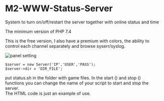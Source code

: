 # M2-WWW-Status-Server
System to turn on/off/restart the server together with online status and time   
   
The minimum version of PHP 7.4   
   
This is the free version, I also have a premium with colors, the ability to control each channel separately and browse syserr/syslog.  

![panel](https://github.com/Alerinos/M2-WWW-Status-Server/blob/master/screen.png)
setting
```
$server = new Server('IP','USER','PASS');
$server->dir = 'DIR_FILE';
```
put status.sh in the folder with game files. In the start () and stop () functions you can change the name of your script to start and stop the server.   
The HTML code is just an example of use.
